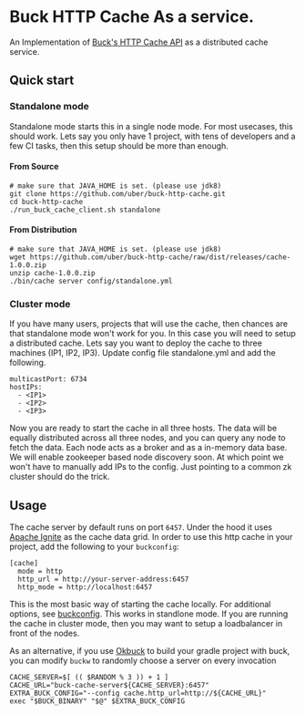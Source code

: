 # Buck HTTP Cache As a service. 

An Implementation of [Buck's HTTP Cache API](https://buckbuild.com/concept/http_cache_api.html) as a distributed cache service. 

## Quick start

### Standalone mode

Standalone mode starts this in a single node mode. For most usecases, this should work. Lets say you only have 1 project, with tens of developers and a few CI tasks, then this setup should be more than enough. 

#### From Source

```
# make sure that JAVA_HOME is set. (please use jdk8)
git clone https://github.com/uber/buck-http-cache.git
cd buck-http-cache
./run_buck_cache_client.sh standalone 
```

#### From Distribution

```
# make sure that JAVA_HOME is set. (please use jdk8)
wget https://github.com/uber/buck-http-cache/raw/dist/releases/cache-1.0.0.zip 
unzip cache-1.0.0.zip
./bin/cache server config/standalone.yml
```

### Cluster mode
If you have many users, projects that will use the cache, then chances are that standalone mode won't work for you. In this case you will need to setup a distributed cache. Lets say you want to deploy the cache to three machines (IP1, IP2, IP3). Update config file standalone.yml and add the following. 

```
multicastPort: 6734
hostIPs:
  - <IP1>
  - <IP2>
  - <IP3>
```

Now you are ready to start the cache in all three hosts. The data will be equally distributed across all three nodes, and you can query any node to fetch the data. Each node acts as a broker and as a in-memory data base. 
We will enable zookeeper based node discovery soon. At which point we won't have to manually add IPs to the config. Just pointing to a common zk cluster should do the trick. 

## Usage

The cache server by default runs on port `6457`. Under the hood it uses [Apache Ignite](http://https://ignite.apache.org/) as the cache data grid.  In order to use this http cache in your project, add the following to your `buckconfig`:

```
[cache]
  mode = http
  http_url = http://your-server-address:6457
  http_mode = http://localhost:6457
```

This is the most basic way of starting the cache locally. For additional options, see [buckconfig](https://buckbuild.com/concept/buckconfig.html#cache). This works in standlone mode. If you are running the cache in cluster mode, then you may want to setup a loadbalancer in front of the nodes.

As an alternative, if you use [Okbuck](https://github.com/uber/okbuck) to build your gradle project with buck, you can modify `buckw` to randomly choose a server on every invocation

```
CACHE_SERVER=$[ (( $RANDOM % 3 )) + 1 ]
CACHE_URL="buck-cache-server${CACHE_SERVER}:6457"
EXTRA_BUCK_CONFIG="--config cache.http_url=http://${CACHE_URL}"
exec "$BUCK_BINARY" "$@" $EXTRA_BUCK_CONFIG
```
